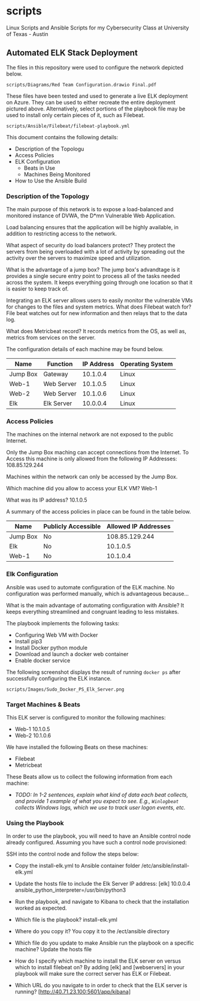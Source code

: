 # scripts
Linux Scripts and Ansible Scripts for my Cybersecurity Class at University of Texas - Austin

## Automated ELK Stack Deployment

The files in this repository were used to configure the network depicted below.

	scripts/Diagrams/Red Team Configuration.drawio Final.pdf

These files have been tested and used to generate a live ELK deployment on Azure. 
They can be used to either recreate the entire deployment pictured above. 
Alternatively, select portions of the playbook file may be used to install only certain pieces of it, such as Filebeat.

 	scripts/Ansible/Filebeat/filebeat-playbook.yml

This document contains the following details:
- Description of the Topologu
- Access Policies
- ELK Configuration
  - Beats in Use
  - Machines Being Monitored
- How to Use the Ansible Build


### Description of the Topology

The main purpose of this network is to expose a load-balanced and monitored instance of DVWA, the D*mn Vulnerable Web Application.

Load balancing ensures that the application will be highly available, in addition to restricting access to the network.

What aspect of security do load balancers protect? 
They protect the servers from being overloaded with a lot of activity by spreading out the activity over the servers to maximize speed and utilization.

What is the advantage of a jump box?
The jump box's advandtage is it provides a single secure entry point to process all of the tasks needed across the system.  It keeps everything 
going through one location so that it is easier to keep track of.

Integrating an ELK server allows users to easily monitor the vulnerable VMs for changes to the files and system metrics.
What does Filebeat watch for?  File beat watches out for new information and then relays that to the data log.

What does Metricbeat record?  It records metrics from the OS, as well as, metrics from services on the server.

The configuration details of each machine may be found below.

| Name     | Function 	| IP Address | Operating System |
|----------|------------|------------|------------------|
| Jump Box | Gateway    | 10.1.0.4   |  Linux 	        |
| Web-1    | Web Server | 10.1.0.5   |  Linux           |
| Web-2    | Web Server | 10.1.0.6   |  Linux           |
| Elk      | Elk Server | 10.0.0.4   |  Linux           |

### Access Policies

The machines on the internal network are not exposed to the public Internet. 

Only the Jump Box maching can accept connections from the Internet. To Access this machine is only allowed from the following IP Addresses:
108.85.129.244

Machines within the network can only be accessed by the Jump Box.

Which machine did you allow to access your ELK VM? Web-1

What was its IP address? 10.1.0.5

A summary of the access policies in place can be found in the table below.

| Name     | Publicly Accessible | Allowed IP Addresses |
|----------|---------------------|----------------------|
| Jump Box | No 	         |  108.85.129.244      |
| Elk      | No                  |  10.1.0.5            |
| Web-1    | No 	         |  10.1.0.4            |

### Elk Configuration

Ansible was used to automate configuration of the ELK machine. No configuration was performed manually, which is advantageous because...

What is the main advantage of automating configuration with Ansible? It keeps everything streamlined and congruant leading to less mistakes.

The playbook implements the following tasks:
- Configuring Web VM with Docker
- Install pip3
- Install Docker python module  
- Download and launch a docker web container
- Enable docker service

The following screenshot displays the result of running `docker ps` after successfully configuring the ELK instance.

	scripts/Images/Sudo_Docker_PS_Elk_Server.png

### Target Machines & Beats
This ELK server is configured to monitor the following machines:
- Web-1 10.1.0.5
- Web-2 10.1.0.6

We have installed the following Beats on these machines:
- Filebeat
- Metricbeat

These Beats allow us to collect the following information from each machine:
- _TODO: In 1-2 sentences, explain what kind of data each beat collects, and provide 1 example of what you expect to see. E.g., `Winlogbeat` collects Windows logs, which we use to track user logon events, etc._

### Using the Playbook
In order to use the playbook, you will need to have an Ansible control node already configured. Assuming you have such a control node provisioned: 

SSH into the control node and follow the steps below:
- Copy the install-elk.yml to Ansible container folder /etc/ansible/install-elk.yml
- Update the hosts file to include the Elk Server IP address: [elk] 10.0.0.4 ansible_python_interpreter=/usr/bin/python3
- Run the playbook, and navigate to Kibana to check that the installation worked as expected.


- Which file is the playbook? install-elk.yml
- Where do you copy it? You copy it to the /ect/ansible directory
- Which file do you update to make Ansible run the playbook on a specific machine? Update the hosts file 
- How do I specify which machine to install the ELK server on versus which to install filebeat on? By adding [elk] and [webservers] in your playbook
  will make sure the correct server has ELK or Filebeat.
- Which URL do you navigate to in order to check that the ELK server is running? [http://40.71.23.100:5601/app/kibana]

